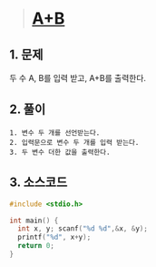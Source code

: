 > # [A+B](https://www.acmicpc.net/problem/1000)

## 1. 문제
   두 수 A, B를 입력 받고, A+B를 출력한다.

## 2. 풀이
```
1. 변수 두 개를 선언받는다.
2. 입력문으로 변수 두 개를 입력 받는다.
3. 두 변수 더한 값을 출력한다.
```
## 3. 소스코드 
```c
#include <stdio.h>

int main() {
  int x, y; scanf("%d %d",&x, &y);
  printf("%d", x+y);
  return 0;
}
```

